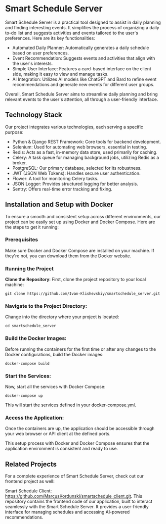 # Smart Schedule Server

Smart Schedule Server is a practical tool designed to assist in daily planning and finding interesting events. It simplifies the process of organizing a daily to-do list and suggests activities and events tailored to the user's preferences. Here are its key functionalities:

 - Automated Daily Planner: Automatically generates a daily schedule based on user preferences.
 -  Event Recommendation: Suggests events and activities that align with the user's interests.
 - Simple User Interface: Features a card-based interface on the client side, making it easy to view and manage tasks.
 - AI Integration: Utilizes AI models like ChatGPT and Bard to refine event recommendations and generate new events for different user groups.

Overall, Smart Schedule Server aims to streamline daily planning and bring relevant events to the user's attention, all through a user-friendly interface.

## Technology Stack
Our project integrates various technologies, each serving a specific purpose:

 - Python & Django REST Framework: Core tools for backend development.
 - Selenium: Used for automating web browsers, essential in testing.
 - Redis: Acts as a fast, in-memory data store, used primarily for caching.
 - Celery: A task queue for managing background jobs, utilizing Redis as a broker.
 - PostgreSQL: Our primary database, selected for its robustness.
 - JWT (JSON Web Tokens): Handles secure user authentication.
 - Flower: A tool for monitoring Celery tasks.
 - JSON Logger: Provides structured logging for better analysis.
 - Sentry: Offers real-time error tracking and fixing.

## Installation and Setup with Docker
To ensure a smooth and consistent setup across different environments, our project can be easily set up using Docker and Docker Compose. Here are the steps to get it running:
### Prerequisites
Make sure Docker and Docker Compose are installed on your machine. If they're not, you can download them from the Docker website.
### Running the Project
**Clone the Repository**: First, clone the project repository to your local machine:
```
git clone https://github.com/Ivan-Klishevskiy/smartschedule_server.git
```
### Navigate to the Project Directory: 
Change into the directory where your project is located:
```
cd smartschedule_server
```
### Build the Docker Images:
Before running the containers for the first time or after any changes to the Docker configurations, build the Docker images:
```
docker-compose build
```
### Start the Services: 
Now, start all the services with Docker Compose:
```
docker-compose up
```
This will start the services defined in your docker-compose.yml.
### Access the Application: 
Once the containers are up, the application should be accessible through your web browser or API client at the defined ports.

This setup process with Docker and Docker Compose ensures that the application environment is consistent and ready to use.

## Related Projects
For a complete experience of Smart Schedule Server, check out our frontend project as well:

   Smart Schedule Client: https://github.com/MarcusKordunski/smartschedule_client.git. This repository contains the frontend code of our application, built to interact seamlessly with the Smart Schedule Server. It provides a user-friendly interface for managing schedules and accessing AI-powered recommendations.

